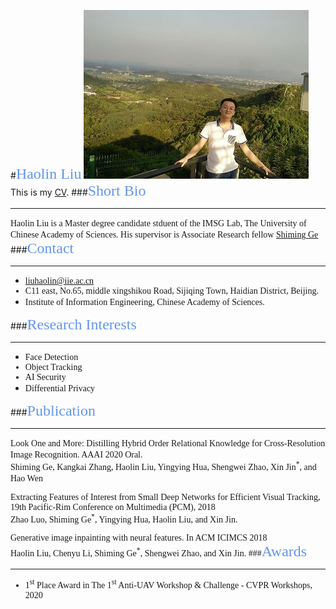 #<font color=CornflowerBlue size=5 face=Times New Roman>Haolin Liu</font>
![picture](imgs/liu.jpg)
</br>This is my [CV](https://www.mkdocs.org).
###<font color=CornflowerBlue size=5 face=Times New Roman>Short Bio</font>
****
<font face=Times New Roman>Haolin Liu is a Master degree candidate stduent of the IMSG Lab, The University of Chinese Academy of Sciences.
His supervisor is Associate Research fellow [Shiming Ge](http://people.ucas.ac.cn/~geshiming)</font>
###<font color=CornflowerBlue size=5 face=Times New Roman>Contact</font>
****
* <font face=Times New Roman>liuhaolin@iie.ac.cn
* C11 east, No.65, middle xingshikou Road, Sijiqing Town, Haidian District, Beijing.
* Institute of Information Engineering, Chinese Academy of Sciences.</font>

###<font color=CornflowerBlue size=5 face=Times New Roman>Research Interests</font>
****
* <font face=Times New Roman>Face Detection
* Object Tracking
* AI Security
* Differential Privacy</font>

###<font color=CornflowerBlue size=5 face=Times New Roman>Publication</font>
****
<font face=Times New Roman>Look One and More: Distilling Hybrid Order Relational Knowledge for Cross-Resolution Image Recognition. AAAI 2020 Oral.
</br>Shiming Ge, Kangkai Zhang, Haolin Liu, Yingying Hua, Shengwei Zhao, Xin Jin<sup>*</sup>, and Hao Wen

Extracting Features of Interest from Small Deep Networks for Efficient Visual Tracking, 19th Pacific-Rim Conference on Multimedia (PCM), 2018
</br> Zhao Luo, Shiming Ge<sup>*</sup>, Yingying Hua, Haolin Liu, and Xin Jin.

Generative image inpainting with neural features. In ACM ICIMCS 2018
</br> Haolin Liu, Chenyu Li, Shiming Ge<sup>*</sup>, Shengwei Zhao, and Xin Jin.
<font>
###<font color=CornflowerBlue size=5 face=Times New Roman>Awards</font>
****
* <font face=Times New Roman>1<sup>st</sup> Place Award in The 1<sup>st</sup> Anti-UAV Workshop & Challenge - CVPR Workshops, 2020</font>